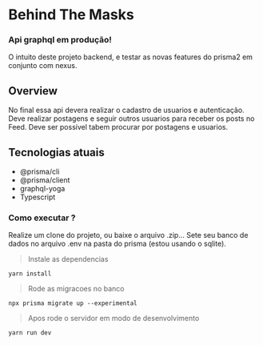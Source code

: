 # Behind The Masks

### Api graphql em produção!

O intuito deste projeto backend, e testar as novas features do prisma2 em conjunto com nexus.

## Overview

No final essa api devera realizar o cadastro de usuarios e autenticação. Deve realizar postagens e seguir outros usuarios para receber os posts no Feed. Deve ser possivel tabem procurar por postagens e usuarios.

## Tecnologias atuais

* @prisma/cli
* @prisma/client
* graphql-yoga
* Typescript

### Como executar ?

Realize um clone do projeto, ou baixe o arquivo .zip...
Sete seu banco de dados no arquivo .env na pasta do prisma (estou usando o sqlite).

> Instale as dependencias
```
yarn install
```
> Rode as migracoes no banco
```
npx prisma migrate up --experimental
```
> Apos rode o servidor em modo de desenvolvimento
```
yarn run dev
```
